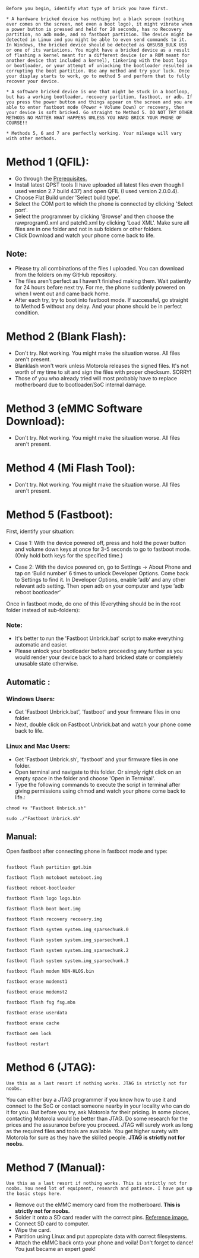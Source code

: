 ```
Before you begin, identify what type of brick you have first.

* A hardware bricked device has nothing but a black screen (nothing ever comes on the screen, not even a boot logo), it might vibrate when a power button is pressed and held for 20 seconds, has no Recovery partition, no adb mode, and no fastboot partition. The device might be detected in Linux and you might be able to even send commands to it. In Windows, the bricked device should be detected as QHSUSB_BULK USB or one of its variations. You might have a bricked device as a result of flashing a kernel meant for a different device (or a ROM meant for another device that included a kernel), tinkering with the boot logo or bootloader, or your attempt of unlocking the bootloader resulted in corrupting the boot partition. Use any method and try your luck. Once your display starts to work, go to method 5 and perform that to fully recover your device.

* A software bricked device is one that might be stuck in a bootloop, but has a working bootloader, recovery partition, fastboot, or adb. If you press the power button and things appear on the screen and you are able to enter fastboot mode (Power + Volume Down) or recovery, then your device is soft bricked. Go straight to Method 5. DO NOT TRY OTHER METHODS NO MATTER WHAT HAPPENS UNLESS YOU HARD BRICK YOUR PHONE OF COURSE!!

* Methods 5, 6 and 7 are perfectly working. Your mileage will vary with other methods.
```

# Method 1 (QFIL):

* Go through the [Prerequisites.](https://github.com/aravindvnair99/Motorola-Moto-E-XT1022-condor-unbrick/blob/master/Prerequisite.md)
* Install latest QPST tools (I have uploaded all latest files even though I used version 2.7 build 437) and open QFIL (I used version 2.0.0.4).
* Choose Flat Build under 'Select build type'.
* Select the COM port to which the phone is connected by clicking 'Select port'.
* Select the programmer by clicking 'Browse' and then choose the rawprogram0.xml and patch0.xml by clicking 'Load XML'. Make sure all files are in one folder and not in sub folders or other folders.
* Click Download and watch your phone come back to life.

## Note:

* Please try all combinations of the files I uploaded. You can download from the folders on my GitHub repository.
* The files aren't perfect as I haven't finished making them. Wait patiently for 24 hours before next try. For me, the phone suddenly powered on when I went out and came back home.
* After each try, try to boot into fastboot mode. If successful, go straight to Method 5 without any delay. And your phone should be in perfect condition.

# Method 2 (Blank Flash):

* Don't try. Not working. You might make the situation worse. All files aren't present.
* Blanklash won't work unless Motorola releases the signed files. It's not worth of my time to sit and sign the files with proper checksum. SORRY!
* Those of you who already tried will most probably have to replace motherboard due to bootloader/SoC internal damage.

# Method 3 (eMMC Software Download):

* Don't try. Not working. You might make the situation worse. All files aren't present.

# Method 4 (Mi Flash Tool):

* Don't try. Not working. You might make the situation worse. All files aren't present.

# Method 5 (Fastboot):

First, identify your situation:

* Case 1: With the device powered off, press and hold the power button and volume down keys at once for 3-5 seconds to go to fastboot mode. (Only hold both keys for the specified time.)

* Case 2: With the device powered on, go to Settings -> About Phone and tap on ‘Build number’ 6 times to unlock Developer Options. Come back to Settings to find it. In Developer Options, enable ‘adb’ and any other relevant adb setting. Then open adb on your computer and type ‘adb reboot bootloader’

Once in fastboot mode, do one of this (Everything should be in the root folder instead of sub-folders):

### Note:

* It's better to run the 'Fastboot Unbrick.bat' script to make everything automatic and easier.
* Please unlock your bootloader before proceeding any further as you would render your device back to a hard bricked state or completely unusable state otherwise.

## Automatic :

### Windows Users:

* Get 'Fastboot Unbrick.bat', 'fastboot' and your firmware files in one folder.
* Next, double click on Fastboot Unbrick.bat and watch your phone come back to life.

### Linux and Mac Users:

* Get 'Fastboot Unbrick.sh', 'fastboot' and your firmware files in one folder.
* Open terminal and navigate to this folder. Or simply right click on an empty space in the folder and choose 'Open in Terminal'.
* Type the following commands to execute the script in terminal after giving permissions using chmod and watch your phone come back to life.:

```
chmod +x "Fastboot Unbrick.sh"

sudo ./"Fastboot Unbrick.sh"
```

## Manual:

Open fastboot after connecting phone in fastboot mode and type:

```

fastboot flash partition gpt.bin 

fastboot flash motoboot motoboot.img

fastboot reboot-bootloader

fastboot flash logo logo.bin

fastboot flash boot boot.img

fastboot flash recovery recovery.img

fastboot flash system system.img_sparsechunk.0

fastboot flash system system.img_sparsechunk.1

fastboot flash system system.img_sparsechunk.2

fastboot flash system system.img_sparsechunk.3

fastboot flash modem NON-HLOS.bin

fastboot erase modemst1 

fastboot erase modemst2 

fastboot flash fsg fsg.mbn

fastboot erase userdata

fastboot erase cache

fastboot oem lock

fastboot restart

```
# Method 6 (JTAG):

```
Use this as a last resort if nothing works. JTAG is strictly not for noobs.
```

You can either buy a JTAG programmer if you know how to use it and connect to the SoC or contact someone nearby in your locality who can do it for you. But before you try, ask Motorola for their pricing. In some places, contacting Motorola would be better than JTAG. Do some research for the prices and the assurance before you proceed. JTAG will surely work as long as the required files and tools are available. You get higher surety with Motorola for sure as they have the skilled people. **JTAG is strictly not for noobs.**

# Method 7 (Manual):

```
Use this as a last resort if nothing works. This is strictly not for noobs. You need lot of equipment, research and patience. I have put up the basic steps here.
```

* Remove out the eMMC memory card from the motherboard. **This is strictly not for noobs.**
* Solder it onto a SD card reader with the correct pins. <a href="https://forum.xda-developers.com/attachment.php?attachmentid=4212380&d=1500119523" target="_blank">Reference image.</a>
* Connect SD card to computer.
* Wipe the card.
* Partition using Linux and put appropiate data with correct filesystems.
* Attach the eMMC back onto your phone and voila! Don't forget to dance! You just became an expert geek!

